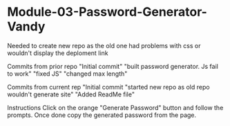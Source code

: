 # Module-03-Password-Generator-Vandy

Needed to create new repo as the old one had problems with css or wouldn't display the deploment link

Commits from prior repo
"Initial commit"
"built password generator. Js fail to work"
"fixed JS"
"changed max length"

Commits from current rep
"Initial commit
"started new repo as old repo wouldn't generate site"
"Added ReadMe file"

Instructions
Click on the orange "Generate Password" button and follow the prompts. Once done copy the generated password from the page.
